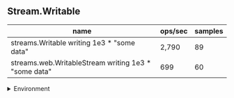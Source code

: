 ## Stream.Writable

|name|ops/sec|samples|
|-|-|-|
|streams.Writable writing 1e3 * "some data"|2,790|89|
|streams.web.WritableStream writing 1e3 * "some data"|699|60|


<details>
<summary>Environment</summary>

* __Machine:__ linux x64 | 2 vCPUs | 6.8GB Mem
* __Run:__ Wed Oct 25 2023 05:00:25 GMT+0000 (Coordinated Universal Time)
</details>

<!--
{"environment":{"platform":"linux","arch":"x64","cpus":2,"totalMemory":6.7597503662109375},"benchmarks":[{"name":"streams.Writable writing 1e3 * \"some data\"","opsSec":2789.9461318017925,"samples":6},{"name":"streams.web.WritableStream writing 1e3 * \"some data\"","opsSec":699.0412240543526,"samples":4}]}-->
